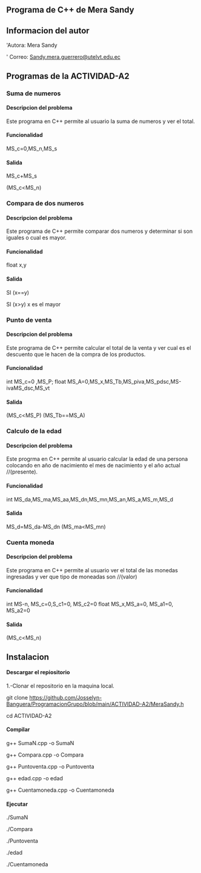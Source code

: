 
## Programa de C++ de Mera Sandy
## Informacion del autor

'Autora: Mera Sandy

' Correo: Sandy.mera.guerrero@utelvt.edu.ec

## Programas de la ACTIVIDAD-A2

### Suma de numeros

#### Descripcion del problema
Este programa en C++ permite al usuario la suma de numeros y ver el total.

#### Funcionalidad
 MS_c=0,MS_n,MS_s
 
#### Salida
 MS_c+MS_s
 
 (MS_c<MS_n)
  

### Compara de dos numeros

#### Descripcion del problema
Este programa de C++ permite comparar dos numeros y determinar si son iguales o cual es mayor.


#### Funcionalidad

float x,y

#### Salida

SI (x==y)

SI (x>y) x es el mayor

### Punto de venta

#### Descripcion del problema
Este programa de C++ permite calcular el total de la venta y ver cual es el descuento que le hacen de la compra de los productos.


#### Funcionalidad
 int MS_c=0 ,MS_P;
 float MS_A=0,MS_x,MS_Tb,MS_piva,MS_pdsc,MS-ivaMS_dsc,MS_vt
 
 
 #### Salida
 (MS_c<MS_P)
 (MS_Tb==MS_A)


### Calculo de la edad


#### Descripcion del problema
Este progrma en C++ permite al usuario calcular la edad de una persona colocando en año de nacimiento el mes de nacimiento y el año actual //(presente).


#### Funcionalidad
int MS_da,MS_ma,MS_aa,MS_dn,MS_mn,MS_an,MS_a,MS_m,MS_d


#### Salida
MS_d=MS_da-MS_dn
(MS_ma<MS_mn)


### Cuenta moneda

#### Descripcion del problema

Este programa en C++ permite al usuario ver el total de las monedas ingresadas y ver que tipo de moneadas son //(valor) 


#### Funcionalidad
int MS-n, MS_c=0,S_c1=0, MS_c2=0
float MS_x,MS_a=0, MS_a1=0, MS_a2=0


#### Salida
(MS_c<MS_n)


## Instalacion

#### Descargar el repiositorio
1.-Clonar el repositorio en la maquina local.

git clone https://github.com/Josselyn-Banguera/ProgramacionGrupo/blob/main/ACTIVIDAD-A2/MeraSandy.h

cd ACTIVIDAD-A2

#### Compilar

g++ SumaN.cpp -o SumaN

g++ Compara.cpp -o Compara

g++ Puntoventa.cpp -o Puntoventa

g++ edad.cpp -o edad

g++ Cuentamoneda.cpp -o Cuentamoneda

#### Ejecutar

./SumaN

./Compara

./Puntoventa

./edad

./Cuentamoneda


